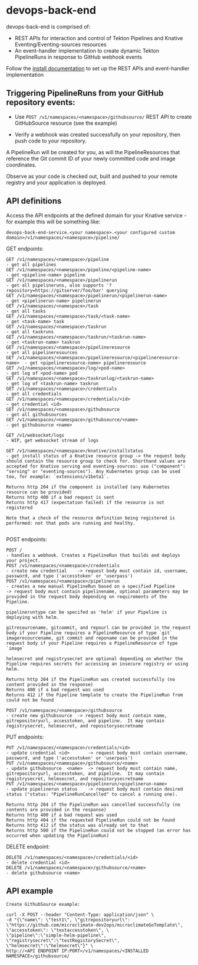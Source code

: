 # devops-back-end

devops-back-end is comprised of:

- REST APIs for interaction and control of Tekton Pipelines and Knative Eventing/Eventing-sources resources 
- An event-handler implementation to create dynamic Tekton PipelineRuns in response to GitHub webhook events

Follow the [install documentation](https://github.ibm.com/swiss-cloud/devops-back-end/blob/master/INSTALL.md) to set up the REST APIs and event-handler implementation

## Triggering PipelineRuns from your GitHub repository events:

- Use `POST /v1/namespaces/<namespace>/githubsource/` REST API to create GitHubSource resource (see the example)

- Verify a webhook was created successfully on your repository, then push code to your repository.

A PipelineRun will be created for you, as will the PipelineResources that reference the Git commit ID of your newly committed code and image coordinates.

Observe as your code is checked out, built and pushed to your remote registry and your application is deployed.

## API definitions

Access the API endpoints at the defined domain for your Knative service - for example this will be something like:

`devops-back-end-service.<your namespace>.<your configured custom domain>/v1/namespaces/<namespace>/pipeline/`

GET endpoints:
```
GET /v1/namespaces/<namespace>/pipeline                                  - get all pipelines
GET /v1/namespaces/<namespace>/pipeline/<pipeline-name>                  - get <pipeline-name> pipeline
GET /v1/namespaces/<namespace>/pipelinerun                               - get all pipelineruns, also supports '?repository=https://gitserver/foo/bar' querying
GET /v1/namespaces/<namespace>/pipelinerun/<pipelinerun-name>            - get <pipelinerun-name> pipelinerun
GET /v1/namespaces/<namespace>/task                                      - get all tasks
GET /v1/namespaces/<namespace>/task/<task-name>                          - get <task-name> task
GET /v1/namespaces/<namespace>/taskrun                                   - get all taskruns
GET /v1/namespaces/<namespace>/taskrun/<taskrun-name>                    - get <taskrun-name> taskrun
GET /v1/namespaces/<namespace>/pipelineresource                          - get all pipelineresources
GET /v1/namespaces/<namespace>/pipelineresource/<pipelineresource-name>  - get <pipelineresource-name> pipelineresource
GET /v1/namespaces/<namespace>/log/<pod-name>                            - get log of <pod-name> pod
GET /v1/namespaces/<namespace>/taskrunlog/<taskrun-name>                 - get log of <taskrun-name> taskrun
GET /v1/namespaces/<namespace>/credentials                               - get all credentials
GET /v1/namespaces/<namespace>/credentials/<id>                          - get credential <id>
GET /v1/namespaces/<namespace>/githubsource                              - get all githubsources
GET /v1/namespaces/<namespace>/githubsource/<name>                       - get githubsource <name>

GET /v1/websocket/logs                                                   - WIP, get websocket stream of logs

GET /v1/namespaces/<namespace>/knative/installstatus                     - get install status of a Knative resource group -> the request body should contain the resource group to check for. Shorthand values are accepted for Knative serving and eventing-sources: use ("component": "serving" or "eventing-sources"). Any Kubernetes group can be used too, for example: `extensions/v1beta1`.

Returns http 204 if the component is installed (any Kubernetes resource can be provided)
Returns http 400 if a bad request is sent
Returns http 417 (expectation failed) if the resource is not registered

Note that a check of the resource definition being registered is performed: not that pods are running and healthy.


```

POST endpoints:
```
POST /                                                                   - handles a webhook. Creates a PipelineRun that builds and deploys your project.
POST /v1/namespaces/<namespace>/credentials                              - create new credential    -> request body must contain id, username, password, and type ('accesstoken' or 'userpass')
POST /v1/namespaces/<namespace>/pipelinerun                              - creates a new manual PipelineRun based on a specified Pipeline     
-> request body must contain pipelinename, optional parameters may be provided in the request body depending on requirements of the Pipeline.

pipelineruntype can be specifed as 'helm' if your Pipeline is deploying with helm.

gitresourcename, gitcommit, and repourl can be provided in the request body if your Pipeline requires a PipelineResource of type `git`
imageresourcename, git commit and reponame can be provided in the request body if your Pipeline requires a PipelineResource of type `image`

helmsecret and registrysecret are optional depending on whether the Pipeline requires secrets for accessing an insecure registry or using helm.

Returns http 204 if the PipelineRun was created successfully (no content provided in the response)
Returns 400 if a bad request was used
Returns 412 if the Pipeline template to create the PipelineRun from could not be found

POST /v1/namespaces/<namespace>/githubsource                             - create new githubsource  -> request body must contain name, gitrepositoryurl, accesstoken, and pipeline.  It may contain registrysecret, helmsecret, and repositorysecretname 
```

PUT endpoints:
```
PUT /v1/namespaces/<namespace>/credentials/<id>                          - update credential <id>       -> request body must contain username, password, and type ('accesstoken' or 'userpass')
PUT /v1/namespaces/<namespace>/githubsource/<name>                       - update githubsource  <name>  -> request body must contain name, gitrepositoryurl, accesstoken, and pipeline.  It may contain registrysecret, helmsecret, and repositorysecretname 
PUT /v1/namespaces/<namespace>/pipelinerun/<pipelinerun-name>            - update pipelinerun status    -> request body must contain desired status ("status: "PipelineRunCancelled" to cancel a running one). 

Returns http 204 if the PipelineRun was cancelled successfully (no contents are provided in the response)
Returns http 400 if a bad request was used
Returns http 404 if the requested PipelineRun could not be found 
Returns http 412 if the status was already set to that
Returns http 500 if the PipelineRun could not be stopped (an error has occurred when updating the PipelineRun)

```



DELETE endpoint:
```
DELETE /v1/namespaces/<namespace>/credentials/<id>                       - delete credential <id>
DELETE /v1/namespaces/<namespace>/githubsource/<name>                    - delete githubsource <name>
```
## API example

```
Create GithubSource example:
 
curl -X POST --header "Content-Type: application/json" \
-d "{\"name\": \"test1\", \"gitrepositoryurl\": \"https://github.com/microclimate-dev2ops/microclimateGoTemplate\", \"accesstoken\": \"testaccesstoken\", \
\"pipeline\":\"simple-helm-pipeline\", \"registrysecret\":\"testRegistorySecret\", \"helmsecret\":\"helmsecret\"}" \
http://<API ENDPOINT IP:PORT>/v1/namespaces/<INSTALLED NAMESPACE>/githubsource/
```
